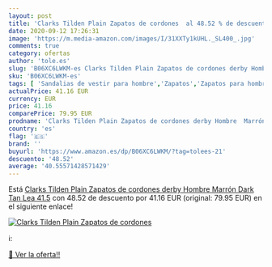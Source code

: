 ```yaml
---
layout: post
title: 'Clarks Tilden Plain Zapatos de cordones  al 48.52 % de descuento'
date: 2020-09-12 17:26:31
image: 'https://m.media-amazon.com/images/I/31XXTy1kUHL._SL400_.jpg'
comments: true
category: ofertas
author: 'tole.es'
slug: 'B06XC6LWKM-es Clarks Tilden Plain Zapatos de cordones derby Hombre...'
sku: 'B06XC6LWKM-es'
tags: [ 'Sandalias de vestir para hombre','Zapatos','Zapatos para hombre','Zapatos y complementos','zapatos', ]
actualPrice: 41.16 EUR
currency: EUR
price: 41.16
comparePrice: 79.95 EUR
prodname: 'Clarks Tilden Plain Zapatos de cordones derby Hombre  Marrón  Dark Tan Lea   41.5'
country: 'es'
flag: '🇪🇸'
brand: ''
buyurl: 'https://www.amazon.es/dp/B06XC6LWKM/?tag=tolees-21'
descuento: '48.52'
average: '40.55571428571429'
---
```


Está [Clarks Tilden Plain Zapatos de cordones derby Hombre  Marrón  Dark Tan Lea   41.5](https://www.amazon.es/dp/B06XC6LWKM/?tag=tolees-21) con 48.52 de descuento por 41.16 EUR (original: 79.95 EUR) en el siguiente enlace!

[![Clarks Tilden Plain Zapatos de cordones ](https://m.media-amazon.com/images/I/31XXTy1kUHL._SL400_.jpg)](https://www.amazon.es/dp/B06XC6LWKM/?tag=tolees-21)

ℹ️:


[🛒 Ver la oferta!!](https://www.amazon.es/dp/B06XC6LWKM/?tag=tolees-21)
